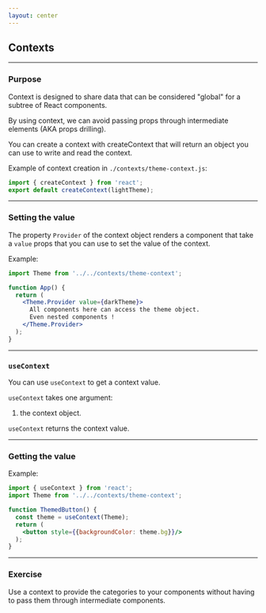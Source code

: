 ```yaml
---
layout: center
---
```


## Contexts

<Toc maxDepth="2" mode="onlySiblings"/>

---

### Purpose

Context is designed to share data that can be considered "global" for a subtree of React components.

By using context, we can avoid passing props through intermediate elements (AKA props drilling).

You can create a context with createContext that will return an object you can use to write and read the context.

Example of context creation in `./contexts/theme-context.js`:
```jsx
import { createContext } from 'react';
export default createContext(lightTheme);
```

---

### Setting the value

The property `Provider` of the context object renders a component that take a `value` props that you can use to set the value of the context.

Example:
```jsx
import Theme from '../../contexts/theme-context';

function App() {
  return (
    <Theme.Provider value={darkTheme}>
      All components here can access the theme object.
      Even nested components !
    </Theme.Provider>
  );
}
```

---

### `useContext`

You can use `useContext` to get a context value.

`useContext` takes one argument:

1. the context object.

`useContext` returns the context value.

---

### Getting the value

Example:
```jsx
import { useContext } from 'react';
import Theme from '../../contexts/theme-context';

function ThemedButton() {
  const theme = useContext(Theme);
  return (
    <button style={{backgroundColor: theme.bg}}/>
  );
}
```

---

### Exercise

Use a context to provide the categories to your components without having to pass them through intermediate components.
